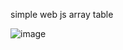 simple web js array table

![image](https://github.com/Skullhart/Web/assets/103846730/3aa1f7d4-8a53-43a8-8aa9-80d2fe42e522)

